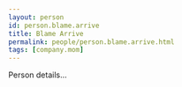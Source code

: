 ```yaml
---
layout: person
id: person.blame.arrive
title: Blame Arrive
permalink: people/person.blame.arrive.html
tags: [company.mom]
---
```


Person details...